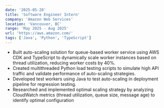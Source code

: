 ```yaml
---
date: '2025-05-20'
title: 'Software Engineer Intern'
company: 'Amazon Web Services'
location: 'Vancouver, BC'
range: 'May 2025 - Aug 2025'
url: 'https://aws.amazon.com/'
tags: ['Java', 'Python', 'TypeScript']
---
```



- Built auto-scaling solution for queue-based worker service using AWS CDK and TypeScript to dynamically scale worker instances based on thread utilization, reducing worker costs by 40%.
- Created multithreaded Python load testing scripts to simulate high API traffic and validate performance of auto-scaling strategies.
- Developed test workers using Java to test auto-scaling in deployment pipeline for regression testing.
- Researched and implemented optimal scaling strategy by analyzing CloudWatch metrics (thread utilization, queue size, message age) to identify optimal configuration
